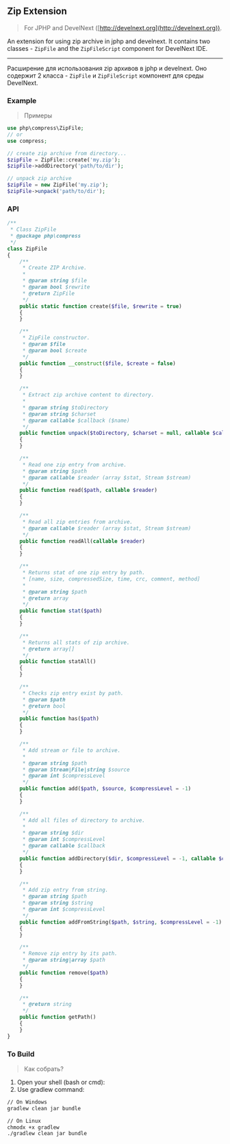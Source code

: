 ## Zip Extension
> For JPHP and DevelNext ([http://develnext.org](http://develnext.org)).

An extension for using zip archive in jphp and develnext. It contains two classes - `ZipFile` and the `ZipFileScript` component for DevelNext IDE.

---

Расширение для использования zip архивов в jphp и develnext. Оно содержит 2 класса - `ZipFile` и `ZipFileScript` компонент для среды DevelNext.


### Example
> Примеры

```php
use php\compress\ZipFile;
// or
use compress;

// create zip archive from directory...
$zipFile = ZipFile::create('my.zip');
$zipFile->addDirectory('path/to/dir');

// unpack zip archive
$zipFile = new ZipFile('my.zip');
$zipFile->unpack('path/to/dir');
```
    
    
### API
    
```php
/**
 * Class ZipFile
 * @package php\compress
 */
class ZipFile
{
    /**
     * Create ZIP Archive.
     *
     * @param string $file
     * @param bool $rewrite
     * @return ZipFile
     */
    public static function create($file, $rewrite = true)
    {
    }

    /**
     * ZipFile constructor.
     * @param $file
     * @param bool $create
     */
    public function __construct($file, $create = false)
    {
    }

    /**
     * Extract zip archive content to directory.
     *
     * @param string $toDirectory
     * @param string $charset
     * @param callable $callback ($name)
     */
    public function unpack($toDirectory, $charset = null, callable $callback = null)
    {
    }

    /**
     * Read one zip entry from archive.
     * @param string $path
     * @param callable $reader (array $stat, Stream $stream)
     */
    public function read($path, callable $reader)
    {
    }

    /**
     * Read all zip entries from archive.
     * @param callable $reader (array $stat, Stream $stream)
     */
    public function readAll(callable $reader)
    {
    }

    /**
     * Returns stat of one zip entry by path.
     * [name, size, compressedSize, time, crc, comment, method]
     *
     * @param string $path
     * @return array
     */
    public function stat($path)
    {
    }

    /**
     * Returns all stats of zip archive.
     * @return array[]
     */
    public function statAll()
    {
    }

    /**
     * Checks zip entry exist by path.
     * @param $path
     * @return bool
     */
    public function has($path)
    {
    }

    /**
     * Add stream or file to archive.
     *
     * @param string $path
     * @param Stream|File|string $source
     * @param int $compressLevel
     */
    public function add($path, $source, $compressLevel = -1)
    {
    }

    /**
     * Add all files of directory to archive.
     *
     * @param string $dir
     * @param int $compressLevel
     * @param callable $callback
     */
    public function addDirectory($dir, $compressLevel = -1, callable $callback = null)
    {
    }

    /**
     * Add zip entry from string.
     * @param string $path
     * @param string $string
     * @param int $compressLevel
     */
    public function addFromString($path, $string, $compressLevel = -1)
    {
    }

    /**
     * Remove zip entry by its path.
     * @param string|array $path
     */
    public function remove($path)
    {
    }

    /**
     * @return string
     */
    public function getPath()
    {
    }
}
```    


### To Build
> Как собрать?

1. Open your shell (bash or cmd):
2. Use gradlew command:

```bash
// On Windows
gradlew clean jar bundle

// On Linux
chmodx +x gradlew
./gradlew clean jar bundle
```
